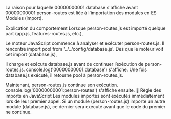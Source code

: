 

La raison pour laquelle 00000000001:database s'affiche avant 00000000001:person-routes est liée à l'importation des modules en ES Modules (import).


Explication du comportement
Lorsque person-routes.js est importé quelque part (app.js, features-routes.js, etc.),

Le moteur JavaScript commence à analyser et exécuter person-routes.js.
Il rencontre import pool from '../../config/database.js'.
Dès que le moteur voit cet import (database.js),

Il charge et exécute database.js avant de continuer l’exécution de person-routes.js.
console.log('00000000001:database') s'affiche.
Une fois database.js exécuté, il retourne pool à person-routes.js.

Maintenant, person-routes.js continue son exécution.
console.log('00000000001:person-routes') s'affiche ensuite.
📌 Règle des imports en JavaScript
Les modules importés sont exécutés immédiatement lors de leur premier appel.
Si un module (person-routes.js) importe un autre module (database.js), ce dernier sera exécuté avant que le code du premier ne continue.